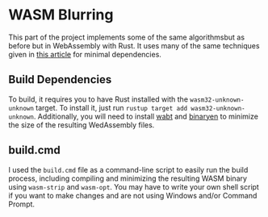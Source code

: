 # WASM Blurring
This part of the project implements some of the same algorithmsbut as before but in WebAssembly with Rust. It uses many of the same techniques given in [this article](http://cliffle.com/blog/bare-metal-wasm/) for minimal dependencies.

## Build Dependencies
To build, it requires you to have Rust installed with the `wasm32-unknown-unknown` target. To install it, just run `rustup target add wasm32-unknown-unknown`. Additionally, you will need to install [wabt](https://github.com/WebAssembly/wabt) and [binaryen](https://github.com/WebAssembly/binaryen) to minimize the size of the resulting WedAssembly files.

## build.cmd
I used the `build.cmd` file as a command-line script to easily run the build process, including compiling and minimizing the resulting WASM binary using `wasm-strip` and `wasm-opt`. You may have to write your own shell script if you want to make changes and are not using Windows and/or Command Prompt.